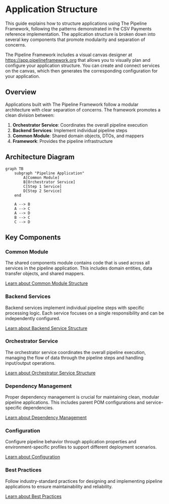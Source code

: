 # Application Structure

This guide explains how to structure applications using The Pipeline Framework, following the patterns demonstrated in the CSV Payments reference implementation. The application structure is broken down into several key components that promote modularity and separation of concerns.

<Callout type="tip" title="Visual Design with Canvas">
The Pipeline Framework includes a visual canvas designer at <a href="https://app.pipelineframework.org" target="_blank">https://app.pipelineframework.org</a> that allows you to visually plan and configure your application structure. You can create and connect services on the canvas, which then generates the corresponding configuration for your application.
</Callout>

## Overview

Applications built with The Pipeline Framework follow a modular architecture with clear separation of concerns. The framework promotes a clean division between:

1. **Orchestrator Service**: Coordinates the overall pipeline execution
2. **Backend Services**: Implement individual pipeline steps
3. **Common Module**: Shared domain objects, DTOs, and mappers
4. **Framework**: Provides the pipeline infrastructure

## Architecture Diagram

```mermaid
graph TB
    subgraph "Pipeline Application"
        A[Common Module]
        B[Orchestrator Service]
        C[Step 1 Service]
        D[Step 2 Service]
    end
    
    A --> B
    A --> C
    A --> D
    B --> C
    C --> D
```

## Key Components

### Common Module
The shared components module contains code that is used across all services in the pipeline application. This includes domain entities, data transfer objects, and shared mappers.

[Learn about Common Module Structure](./common-module-structure)

### Backend Services
Backend services implement individual pipeline steps with specific processing logic. Each service focuses on a single responsibility and can be independently configured.

[Learn about Backend Service Structure](./backend-service-structure)

### Orchestrator Service
The orchestrator service coordinates the overall pipeline execution, managing the flow of data through the pipeline steps and handling input/output operations.

[Learn about Orchestrator Service Structure](./orchestrator-service-structure)

### Dependency Management
Proper dependency management is crucial for maintaining clean, modular pipeline applications. This includes parent POM configurations and service-specific dependencies.

[Learn about Dependency Management](./dependency-management)

### Configuration
Configure pipeline behavior through application properties and environment-specific profiles to support different deployment scenarios.

[Learn about Configuration](./configuration)

### Best Practices
Follow industry-standard practices for designing and implementing pipeline applications to ensure maintainability and reliability.

[Learn about Best Practices](./best-practices)